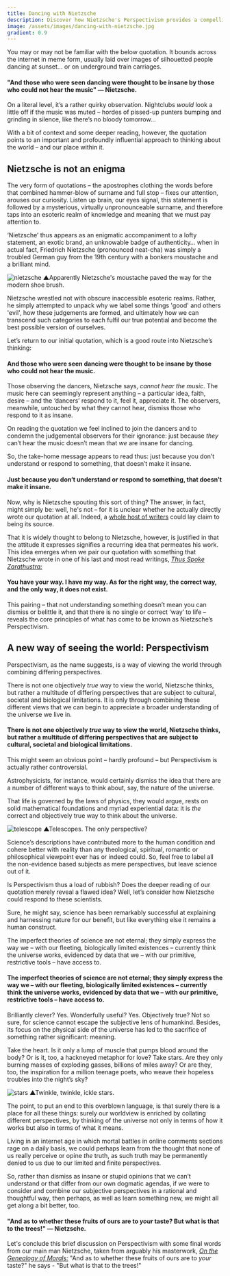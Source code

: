 ```yaml
---
title: Dancing with Nietzsche
description: Discover how Nietzsche's Perspectivism provides a compelling approach to thinking about the world -- as well as our place in it.
image: /assets/images/dancing-with-nietzsche.jpg
gradient: 0.9
---
```


<p><span class="big-letter">Y</span>ou may or may not be familiar with the below quotation. It bounds across the internet in meme form, usually laid over images of silhouetted people dancing at sunset... or on underground train carriages.</p>
<h4 class="blockquote fade-right">"And those who were seen dancing were thought to be insane by those who could not hear the music" — Nietzsche.</h4>
<p>On a literal level, it’s a rather quirky observation. Nightclubs <i>would</i> look a little off if the music was muted – hordes of pissed-up punters bumping and grinding in silence, like there’s no bloody tomorrow…</p>
<p>With a bit of context and some deeper reading, however, the quotation points to an important and profoundly influential approach to thinking about the world – and our place within it.</p>
<h2>Nietzsche is not an enigma</h2>
<p><span class="big-letter">T</span>he very form of quotations – the apostrophes clothing the words before that combined hammer-blow of surname and full stop – fixes our attention, arouses our curiosity. Listen up brain, our eyes signal, this statement is followed by a mysterious, virtually unpronounceable surname, and therefore taps into an esoteric realm of knowledge and meaning that we must pay attention to.</p>
<p>‘Nietzsche’ thus appears as an enigmatic accompaniment to a lofty statement, an exotic brand, an unknowable badge of authenticity… when in actual fact, Friedrich Nietzsche (pronounced neat-cha) was simply a troubled German guy from the 19th century with a bonkers moustache and a brilliant mind.</p>
<p class="caption"><img alt="nietzsche" class="full-width" src="/assets/images/nietzsche.jpg">
<span class="caption-pointer">▲</span>Apparently Nietzsche's moustache paved the way for the modern shoe brush.</p>
<p>Nietzsche wrestled not with obscure inaccessible esoteric realms. Rather, he simply attempted to unpack why we label some things 'good' and others 'evil', how these judgements are formed, and ultimately how we can transcend such categories to each fulfil our true potential and become the best possible version of ourselves.</p>
<p>Let’s return to our initial quotation, which is a good route into Nietzsche’s thinking:</p>
<h4 class="blockquote fade-right">And those who were seen dancing were thought to be insane by those who could not hear the music.</h4>
<p>Those observing the dancers, Nietzsche says, <i>cannot hear the music</i>. The music here can seemingly represent anything – a particular idea, faith, desire – and the ‘dancers’ respond to it, feel it, appreciate it. The observers, meanwhile, untouched by what they cannot hear, dismiss those who respond to it as insane.</p>
<p>On reading the quotation we feel inclined to join the dancers and to condemn the judgemental observers for their ignorance: just because <i>they</i> can’t hear the music doesn’t mean that <i>we</i> are insane for dancing.</p>
<p>So, the take-home message appears to read thus: just because you don’t understand or respond to something, that doesn’t make it insane.</p>
<h4 class="blockquote fade-right">Just because you don’t understand or respond to something, that doesn’t make it insane.</h4>
<p>Now, why is Nietzsche spouting this sort of thing? The answer, in fact, might simply be: well, he's not – for it is unclear whether he actually directly wrote our quotation at all. Indeed, a <a target="_blank" href="https://quoteinvestigator.com/2012/06/05/dance-insane/">whole host of writers</a> could lay claim to being its source.</p>
<p>That it is widely thought to belong to Nietzsche, however, is justified in that the attitude it expresses signifies a recurring idea that permeates his work. This idea emerges when we pair our quotation with something that Nietzsche wrote in one of his last and most read writings, <a target="_blank" href="https://www.goodreads.com/book/show/51893.Thus_Spoke_Zarathustra"><i>Thus Spoke Zarathustra:</i></a></p>
<h4 class="blockquote fade-right">You have your way. I have my way. As for the right way, the correct way, and the only way, it does not exist.</h4>
<p>This pairing – that not understanding something doesn’t mean you can dismiss or belittle it, and that there is no single or correct ‘way’ to life – reveals the core principles of what has come to be known as Nietzsche’s Perspectivism.</p>
<h2>A new way of seeing the world: Perspectivism</h2>
<p><span class="big-letter">P</span>erspectivism, as the name suggests, is a way of viewing the world through combining differing perspectives.</p>
<p>There is not one objectively <i>true</i> way to view the world, Nietzsche thinks, but rather a multitude of differing perspectives that are subject to cultural, societal and biological limitations. It is only through combining these different views that we can begin to appreciate a broader understanding of the universe we live in.</p>
<h4 class="blockquote fade-right">There is not one objectively <i>true</i> way to view the world, Nietzsche thinks, but rather a multitude of differing perspectives that are subject to cultural, societal and biological limitations.</h4>
<p>This might seem an obvious point – hardly profound – but Perspectivism is actually rather controversial.</p>
<p>Astrophysicists, for instance, would certainly dismiss the idea that there are a number of different ways to think about, say, the nature of the universe.</p>
<p>That life is governed by the laws of physics, they would argue, rests on solid mathematical foundations and myriad experiential data: it is <i>the</i> correct and objectively true way to think about the universe.</p>
<p class="caption"><img alt="telescope" class="full-width" src="/assets/images/nietzsche-science.jpeg">
<span class="caption-pointer">▲</span>Telescopes. The only perspective?</p>
<p>Science’s descriptions have contributed more to the human condition and cohere better with reality than any theological, spiritual, romantic or philosophical viewpoint ever has or indeed could. So, feel free to label all the non-evidence based subjects as mere perspectives, but leave science out of it.</p>
<p>Is Perspectivism thus a load of rubbish? Does the deeper reading of our quotation merely reveal a flawed idea? Well, let’s consider how Nietzsche could respond to these scientists.</p>
<p>Sure, he might say, science has been remarkably successful at explaining and harnessing nature for our benefit, but like everything else it remains a human construct.</p>
<p>The imperfect theories of science are not eternal; they simply express the way we – with our fleeting, biologically limited existences – currently think the universe works, evidenced by data that we – with our primitive, restrictive tools – have access to.</p>
<h4 class="blockquote fade-right">The imperfect theories of science are not eternal; they simply express the way we – with our fleeting, biologically limited existences – currently think the universe works, evidenced by data that we – with our primitive, restrictive tools – have access to.</h4>
<p>Brilliantly clever? Yes. Wonderfully useful? Yes. Objectively true? Not so sure, for science cannot escape the subjective lens of humankind. Besides, its focus on the physical side of the universe has led to the sacrifice of something rather significant: meaning.</p>
<p>Take the heart. Is it only a lump of muscle that pumps blood around the body? Or is it, too, a hackneyed metaphor for love? Take stars. Are they only burning masses of exploding gasses, billions of miles away? Or are they, too, the inspiration for a million teenage poets, who weave their hopeless troubles into the night’s sky?</p>
<p class="caption"><img alt="stars" class="full-width" src="/assets/images/nietzsche-stars.jpg">
<span class="caption-pointer">▲</span>Twinkle, twinkle, ickle stars.</p>
<p>The point, to put an end to this overblown language, is that surely there is a place for all these things: surely our worldview is enriched by collating different perspectives, by thinking of the universe not only in terms of how it works but also in terms of what it means.</p>
<p>Living in an internet age in which mortal battles in online comments sections rage on a daily basis, we could perhaps learn from the thought that none of us really perceive or opine <i>the</i> truth, as such truth may be permanently denied to us due to our limited and finite perspectives.</p>
<p>So, rather than dismiss as insane or stupid opinions that we can’t understand or that differ from our own dogmatic agendas, if we were to consider and combine our subjective perspectives in a rational and thoughtful way, then perhaps, as well as learn something new, we might all get along a bit better, too.</p>
<h4 class="blockquote fade-right">"And as to whether these fruits of ours are to <i>your</i> taste? But what is that to the trees!" — Nietzsche.</h4>
<p>Let's conclude this brief discussion on Perspectivism with some final words from our main man Nietzsche, taken from arguably his masterwork, <a href="https://www.goodreads.com/book/show/80449.On_the_Genealogy_of_Morals" target="_blank"><i>On the Genealogy of Morals:</i></a> "And as to whether these fruits of ours are to <i>your</i> taste?" he says - "But what is that to the trees!"</p>